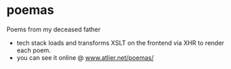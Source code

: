 # poemas
Poems from my deceased father

* tech stack loads and transforms XSLT on the frontend via XHR to render each poem.
* you can see it online @ www.atlier.net/poemas/
  
